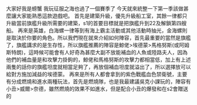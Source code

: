 大家好我是螃蟹 我玩征服之海也過了一個賽季了 今天就來統整一下第一季該做甚麼讓大家能熟悉這款遊戲吧。
首先是建築升級，優先升級船工室，其餘一律都只升級當前旗艦升級所需要的建築，s1的首要目標就是把旗艦升到22及解鎖第四艘船。
再來是英雄，白海螺一律等到有海上霸主活動或其他活動時抽光，金海螺則是取決於你要的角色。所以我們現在就來介紹如何陣容，首先最重要的當然是旗艦了，旗艦講求的是生存性，所以旗艦推薦的陣容是鯨佬>埃德蒙>馬格努斯(或阿姆斯特朗)，這時候可能會有人好奇為甚麼大副不放能補血的人魚或陸路夫人，因為他們的補血量是和攻擊力掛鉤的，鯨佬和馬格努斯的攻擊力都相當低，加上有上述兩隻的話你的旗艦坦度就相當足夠了，再放個補血坦度就溢出了，所以選擇放可以給對方施加減益的埃德蒙。
再來是所有人都會拿到的紫色戰艦血色禁衛號，主要有分成燃燒和進水兩種玩法，首先是燃燒隊，也是我最建議吳克小課玩的，陣容有小丑>威爾>奈德，雖然燃燒的效果不如進水，但是配合小丑的爆發和在s2會贈送的


